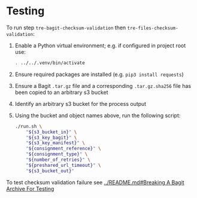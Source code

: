 # Testing

To run step `tre-bagit-checksum-validation` then `tre-files-checksum-validation`:

1. Enable a Python virtual environment; e.g. if configured in project root use:

    ```bash
    . ../../.venv/bin/activate
    ```

2. Ensure required packages are installed (e.g. `pip3 install requests`)
3. Ensure a Bagit `.tar.gz` file and a corresponding `.tar.gz.sha256` file
    has been copied to an arbitrary s3 bucket
4. Identify an arbitrary s3 bucket for the process output    
5. Using the bucket and object names above, run the following script:

    ```bash
    ./run.sh \
        "${s3_bucket_in}" \
        "${s3_key_bagit}" \
        "${s3_key_manifest}" \
        "${consignment_reference}" \
        "${consignment_type}" \
        "${number_of_retries}" \
        "${preshared_url_timeout}" \
        "${s3_bucket_out}"
    ```

To test checksum validation failure see
[../README.md#Breaking A Bagit Archive For Testing](../README.md#breaking-a-bagit-archive-for-testing)
